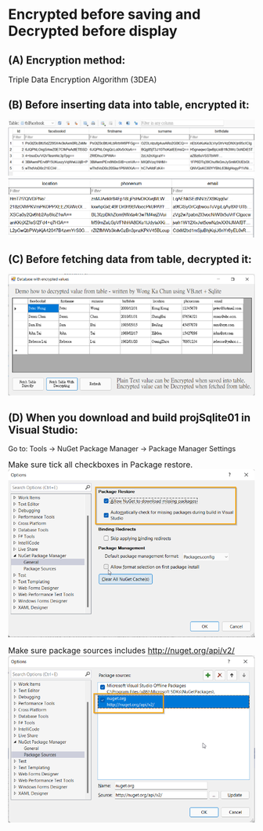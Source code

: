 # Encrypted before saving and Decrypted before display 

## (A) Encryption method:
<font size="3">Triple Data Encryption Algorithm (3DEA)</font>


## (B) Before inserting data into table, **encrypted** it:
![Encrypted data](./images/Encrypted_Values_In_Table_1.png)
![Encrypted data](./images/Encrypted_Values_In_Table_2.png)


## (C) Before fetching data from table, **decrypted** it:
![Decrypted data](./images/Decrypted_Values_From_Table.png)


## (D) When you download and build projSqlite01 in Visual Studio:

Go to: Tools -> NuGet Package Manager -> Package Manager Settings

<font size="3">Make sure tick all checkboxes in Package restore.</font>
![General](./images/NuGet_Package_Manager_Setting_1.png)

<font size="3">Make sure package sources includes http://nuget.org/api/v2/</font>
![Package Sources](./images/NuGet_Package_Manager_Setting_2.png)
